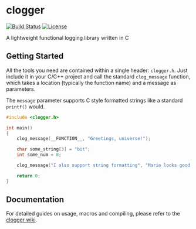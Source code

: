 # clogger 
[![Build Status](https://img.shields.io/endpoint.svg?url=https%3A%2F%2Factions-badge.atrox.dev%2FRogueSensei%2Fclogger%2Fbadge&style=flat)](https://actions-badge.atrox.dev/RogueSensei/clogger/goto)
[![License](https://img.shields.io/github/license/RogueSensei/clogger.svg)](https://github.com/RogueSensei/clogger/blob/master/LICENSE)

A lightweight functional logging library written in C
## Getting Started
All the tools you need are contained within a single header: `clogger.h`. Just include it in your C/C++ project and call the standard `clog_message` function, which takes a location (typically the function name) and a message as parameters.

The `message` parameter supports C style formatted strings like a standard `printf()` would. 
```c
#include <clogger.h>

int main()
{
    clog_message(__FUNCTION__, "Greetings, universe!");

    char some_string[3] = "bit";
    int some_num = 8;

    clog_message("I also support string formatting", "Mario looks good in %i-%s", some_num, some_string);

    return 0;
}
```
## Documentation
For detailed guides on usage, macros and compiling, please refer to the [clogger wiki](https://github.com/RogueSensei/clogger/wiki).